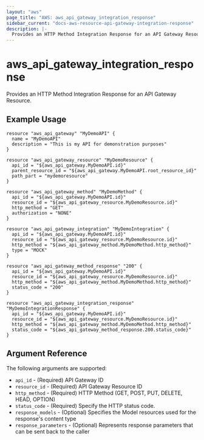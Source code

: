```yaml
---
layout: "aws"
page_title: "AWS: aws_api_gateway_integration_response"
sidebar_current: "docs-aws-resource-api-gateway-integration-response"
description: |-
  Provides an HTTP Method Integration Response for an API Gateway Resource.
---
```


# aws\_api\_gateway\_integration\_response

Provides an HTTP Method Integration Response for an API Gateway Resource.

## Example Usage

```
resource "aws_api_gateway" "MyDemoAPI" {
  name = "MyDemoAPI"
  description = "This is my API for demonstration purposes"
}

resource "aws_api_gateway_resource" "MyDemoResource" {
  api_id = "${aws_api_gateway.MyDemoAPI.id}"
  parent_resource_id = "${aws_api_gateway.MyDemoAPI.root_resource_id}"
  path_part = "mydemoresource"
}

resource "aws_api_gateway_method" "MyDemoMethod" {
  api_id = "${aws_api_gateway.MyDemoAPI.id}"
  resource_id = "${aws_api_gateway_resource.MyDemoResource.id}"
  http_method = "GET"
  authorization = "NONE"
}

resource "aws_api_gateway_integration" "MyDemoIntegration" {
  api_id = "${aws_api_gateway.MyDemoAPI.id}"
  resource_id = "${aws_api_gateway_resource.MyDemoResource.id}"
  http_method = "${aws_api_gateway_method.MyDemoMethod.http_method}"
  type = "MOCK"
}

resource "aws_api_gateway_method_response" "200" {
  api_id = "${aws_api_gateway.MyDemoAPI.id}"
  resource_id = "${aws_api_gateway_resource.MyDemoResource.id}"
  http_method = "${aws_api_gateway_method.MyDemoMethod.http_method}"
  status_code = "200"
}

resource "aws_api_gateway_integration_response" "MyDemoIntegrationResponse" {
  api_id = "${aws_api_gateway.MyDemoAPI.id}"
  resource_id = "${aws_api_gateway_resource.MyDemoResource.id}"
  http_method = "${aws_api_gateway_method.MyDemoMethod.http_method}"
  status_code = "${aws_api_gateway_method_response.200.status_code}"
}
```

## Argument Reference

The following arguments are supported:

* `api_id` - (Required) API Gateway ID
* `resource_id` - (Required) API Gateway Resource ID
* `http_method` - (Required) HTTP Method (GET, POST, PUT, DELETE, HEAD, OPTION)
* `status_code` - (Required) Specify the HTTP status code.
* `response_models` - (Optional) Specifies the  Model resources used for the response's content type
* `response_parameters` - (Optional) Represents response parameters that can be sent back to the caller

